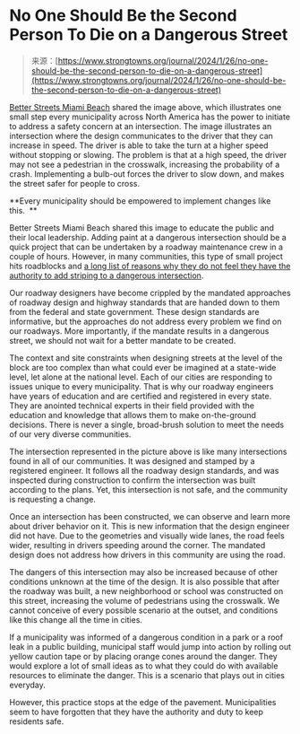 <!--yml
category: 未分类
date: 2024-05-27 15:24:26
-->

# No One Should Be the Second Person To Die on a Dangerous Street

> 来源：[https://www.strongtowns.org/journal/2024/1/26/no-one-should-be-the-second-person-to-die-on-a-dangerous-street](https://www.strongtowns.org/journal/2024/1/26/no-one-should-be-the-second-person-to-die-on-a-dangerous-street)

[Better Streets Miami Beach](https://betterstreetsmb.com/bsmb/news/) shared the image above, which illustrates one small step every municipality across North America has the power to initiate to address a safety concern at an intersection. The image illustrates an intersection where the design communicates to the driver that they can increase in speed. The driver is able to take the turn at a higher speed without stopping or slowing. The problem is that at a high speed, the driver may not see a pedestrian in the crosswalk, increasing the probability of a crash. Implementing a bulb-out forces the driver to slow down, and makes the street safer for people to cross.

**Every municipality should be empowered to implement changes like this.  **

Better Streets Miami Beach shared this image to educate the public and their local leadership. Adding paint at a dangerous intersection should be a quick project that can be undertaken by a roadway maintenance crew in a couple of hours. However, in many communities, this type of small project hits roadblocks and [a long list of reasons why they do not feel they have the authority to add striping to a dangerous intersection](https://www.strongtowns.org/journal/2023/8/18/the-technical-brush-off-and-how-to-fight-it). 

Our roadway designers have become crippled by the mandated approaches of roadway design and highway standards that are handed down to them from the federal and state government. These design standards are informative, but the approaches do not address every problem we find on our roadways. More importantly, if the mandate results in a dangerous street, we should not wait for a better mandate to be created.  

The context and site constraints when designing streets at the level of the block are too complex than what could ever be imagined at a state-wide level, let alone at the national level. Each of our cities are responding to issues unique to every municipality. That is why our roadway engineers have years of education and are certified and registered in every state. They are anointed technical experts in their field provided with the education and knowledge that allows them to make on-the-ground decisions. There is never a single, broad-brush solution to meet the needs of our very diverse communities.

The intersection represented in the picture above is like many intersections found in all of our communities. It was designed and stamped by a registered engineer. It follows all the roadway design standards, and was inspected during construction to confirm the intersection was built according to the plans. Yet, this intersection is not safe, and the community is requesting a change. 

Once an intersection has been constructed, we can observe and learn more about driver behavior on it. This is new information that the design engineer did not have. Due to the geometries and visually wide lanes, the road feels wider, resulting in drivers speeding around the corner. The mandated design does not address how drivers in this community are using the road.  

The dangers of this intersection may also be increased because of other conditions unknown at the time of the design. It is also possible that after the roadway was built, a new neighborhood or school was constructed on this street, increasing the volume of pedestrians using the crosswalk. We cannot conceive of every possible scenario at the outset, and conditions like this change all the time in cities.   

If a municipality was informed of a dangerous condition in a park or a roof leak in a public building, municipal staff would jump into action by rolling out yellow caution tape or by placing orange cones around the danger. They would explore a lot of small ideas as to what they could do with available resources to eliminate the danger. This is a scenario that plays out in cities everyday. 

However, this practice stops at the edge of the pavement. Municipalities seem to have forgotten that they have the authority and duty to keep residents safe.